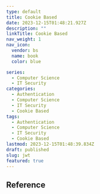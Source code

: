 ```yaml
---
type: default
title: Cookie Based
date: 2023-12-15T01:48:21.927Z
description: ""
linkTitle: Cookie Based
nav_weight: 1
nav_icon:
  vendor: bs
  name: book
  color: blue

series:
  - Computer Science
  - IT Security
categories:
  - Authentication
  - Computer Science
  - IT Security
  - Cookie Based
tags:
  - Authentication
  - Computer Science
  - IT Security
  - Cookie Based
lastmod: 2023-12-15T01:48:39.834Z
draft: published
slug: jwt
featured: true
---
```


## Reference
